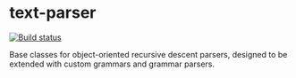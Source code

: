 text-parser
===========
[![Build status](https://ci.appveyor.com/api/projects/status/01jxm32c7i9769ef?svg=true)](https://ci.appveyor.com/project/StevenLiekens/text-parser)

Base classes for object-oriented recursive descent parsers, designed to be extended with custom grammars and grammar parsers.

